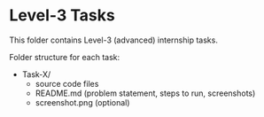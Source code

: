 # Level-3 Tasks

This folder contains Level-3 (advanced) internship tasks.

Folder structure for each task:
- Task-X/
  - source code files
  - README.md (problem statement, steps to run, screenshots)
  - screenshot.png (optional)
